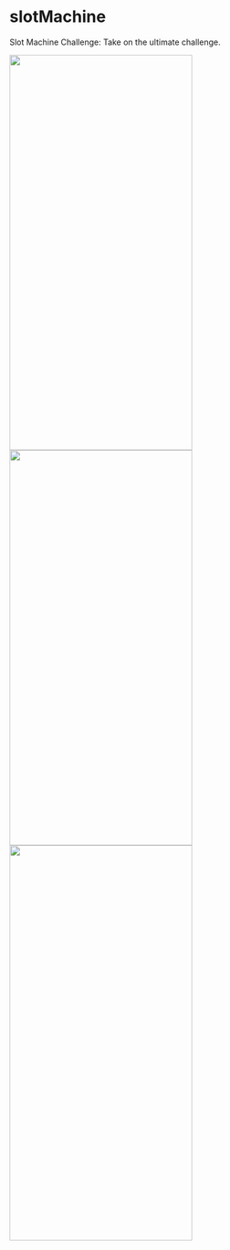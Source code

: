 # slotMachine
Slot Machine Challenge: Take on the ultimate challenge.


<img src="https://user-images.githubusercontent.com/75901645/224350684-5b45053e-3760-478a-9947-a234d3fd9a28.png" width="320" height="693" /> <img src="https://user-images.githubusercontent.com/75901645/224350965-787769e6-511d-4ac9-ba0e-93fe776745c8.png" width="320" height="693" /> <img src="https://user-images.githubusercontent.com/75901645/224351087-8dd8e3d5-4f14-4d0c-80eb-78fb6c283632.png" width="320" height="693" />
